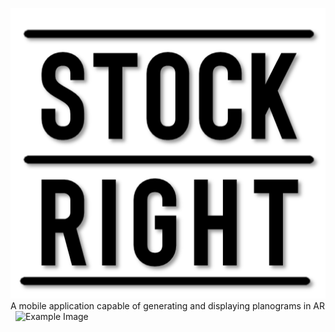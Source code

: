 ![logo](PlanogramApp/assets/Logo/MainLogo.png)
A mobile application capable of generating and displaying planograms in AR &nbsp;
<img src="https://firebasestorage.googleapis.com/v0/b/auth-ec1d5.firebasestorage.app/o/planogram-Planogram1-General.png?alt=media" alt="Example Image" width="100">

